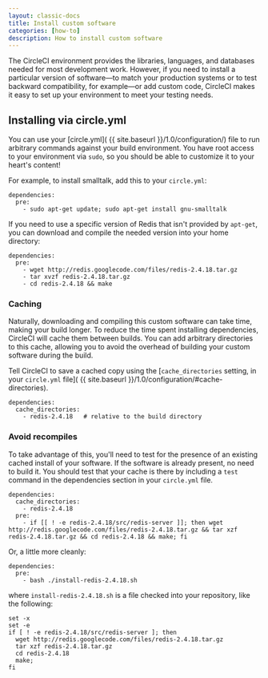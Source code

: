```yaml
---
layout: classic-docs
title: Install custom software
categories: [how-to]
description: How to install custom software
---
```


The CircleCI environment provides the libraries, languages, and databases needed for most development work.
However, if you need to install a particular version of software&mdash;to match your production systems or to test backward compatibility, for example&mdash;or add custom code, CircleCI makes it easy to set up your environment to meet your testing needs.

## Installing via circle.yml

You can use your [circle.yml]( {{ site.baseurl }}/1.0/configuration/) file to run
arbitrary commands against your build environment. You have root
access to your environment via `sudo`, so you should be able to
customize it to your heart's content!

For example, to install smalltalk, add this to your `circle.yml`:

```
dependencies:
  pre:
    - sudo apt-get update; sudo apt-get install gnu-smalltalk
```

If you need to use a specific version of Redis that isn't provided by
`apt-get`, you can download and compile the needed version into your
home directory:

```
dependencies:
  pre:
    - wget http://redis.googlecode.com/files/redis-2.4.18.tar.gz
    - tar xvzf redis-2.4.18.tar.gz
    - cd redis-2.4.18 && make
```

### Caching

Naturally, downloading and compiling this custom software can take time, making your build longer.
To reduce the time spent installing dependencies, CircleCI will cache them between builds.
You can add arbitrary directories to this cache, allowing you to avoid the overhead of building your custom software during the build.

Tell CircleCI to save a cached copy using the
[`cache_directories` setting, in your `circle.yml` file]( {{ site.baseurl }}/1.0/configuration/#cache-directories).

```
dependencies:
  cache_directories:
    - redis-2.4.18   # relative to the build directory
```

### Avoid recompiles

To take advantage of this, you'll need to test for the presence of an existing cached install of your software.
If the software is already present, no need to build it.
You should test that your cache is there by including a
`test` command in the dependencies section in your `circle.yml` file.

```
dependencies:
  cache_directories:
    - redis-2.4.18
  pre:
    - if [[ ! -e redis-2.4.18/src/redis-server ]]; then wget http://redis.googlecode.com/files/redis-2.4.18.tar.gz && tar xzf redis-2.4.18.tar.gz && cd redis-2.4.18 && make; fi
```

Or, a little more cleanly:

```
dependencies:
  pre:
    - bash ./install-redis-2.4.18.sh
```

where `install-redis-2.4.18.sh` is a file checked into your repository, like the following:

```
set -x
set -e
if [ ! -e redis-2.4.18/src/redis-server ]; then
  wget http://redis.googlecode.com/files/redis-2.4.18.tar.gz
  tar xzf redis-2.4.18.tar.gz
  cd redis-2.4.18
  make;
fi
```
